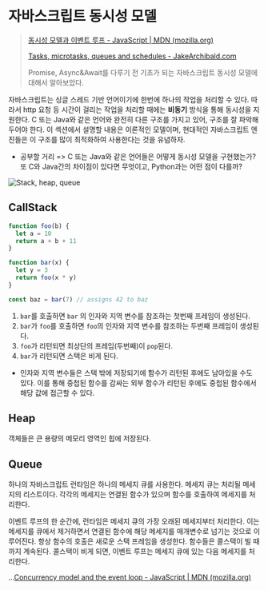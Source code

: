 # 자바스크립트 동시성 모델

> [동시성 모델과 이벤트 루프 - JavaScript | MDN (mozilla.org)](https://developer.mozilla.org/ko/docs/Web/JavaScript/EventLoop)
>
> [Tasks, microtasks, queues and schedules - JakeArchibald.com](https://jakearchibald.com/2015/tasks-microtasks-queues-and-schedules/)
>
> Promise, Async&Await를 다루기 전 기초가 되는 자바스크립트 동시성 모델에 대해서 알아보았다.

자바스크립트는 싱글 스레드 기반 언어이기에 한번에 하나의 작업을 처리할 수 있다. 따라서 http 요청 등 시간이 걸리는 작업을 처리할 때에는 **비동기** 방식을 통해 동시성을 지원한다. C 또는 Java와 같은 언어와 완전히 다른 구조를 가지고 있어, 구조를 잘 파악해 두어야 한다. 이 섹션에서 설명할 내용은 이론적인 모델이며, 현대적인 자바스크립트 엔진들은 이 구조를 많이 최적화하여 사용한다는 것을 유념하자.

- 공부할 거리 => C 또는 Java와 같은 언어들은 어떻게 동시성 모델을 구현했는가? 또 C와 Java간의 차이점이 있다면 무엇이고, Python과는 어떤 점이 다를까?

![Stack, heap, queue](https://developer.mozilla.org/en-US/docs/Web/JavaScript/EventLoop/the_javascript_runtime_environment_example.svg)

## CallStack

```js
function foo(b) {
  let a = 10
  return a + b + 11
}

function bar(x) {
  let y = 3
  return foo(x * y)
}

const baz = bar(7) // assigns 42 to baz
```

1. `bar`를 호출하면 `bar` 의 인자와 지역 변수를 참조하는 첫번째 프레임이 생성된다.
2. `bar`가 `foo`를 호출하면 `foo`의 인자와 지역 변수를 참조하는 두번째 프레임이 생성된다.
3. `foo`가 리턴되면 최상단의 프레임(두번째)이 `pop`된다. 
4. `bar`가 리턴되면 스택은 비게 된다.

- 인자와 지역 변수들은 스택 밖에 저장되기에 함수가 리턴된 후에도 남아있을 수도 있다. 이를 통해 중첩된 함수를 감싸는 외부 함수가 리턴된 후에도 중첩된 함수에서 해당 값에 접근할 수 있다.



## Heap

객체들은 큰 용량의 메모리 영역인 힙에 저장된다.



## Queue

하나의 자바스크립트 런타임은 하나의 메세지 큐를 사용한다. 메세지 큐는 처리될 메세지의 리스트이다. 각각의 메세지는 연결된 함수가 있으며 함수를 호출하여 메세지를 처리한다. 

이벤트 루프의 한 순간에, 런타임은 메세지 큐의 가장 오래된 메세지부터 처리한다. 이는 메세지를 큐에서 제거하면서 연결된 함수에 해당 메세지를 매개변수로 넘기는 것으로 이루어진다. 항상 함수의 호출은 새로운 스택 프레임을 생성한다. 함수들은 콜스택이 빌 때까지 계속된다. 콜스택이 비게 되면, 이벤트 루프는 메세지 큐에 있는 다음 메세지를 처리한다.



...[Concurrency model and the event loop - JavaScript | MDN (mozilla.org)](https://developer.mozilla.org/en-US/docs/Web/JavaScript/EventLoop#event_loop)
